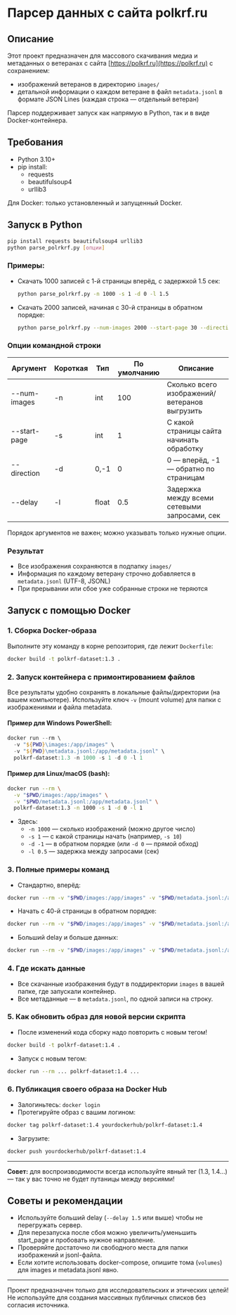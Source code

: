 # Парсер данных с сайта polkrf.ru

## Описание

Этот проект предназначен для массового скачивания медиа и метаданных о ветеранах с сайта [https://polkrf.ru](https://polkrf.ru) с сохранением:
- изображений ветеранов в директорию `images/`
- детальной информации о каждом ветеране в файл `metadata.jsonl` в формате JSON Lines (каждая строка — отдельный ветеран)

Парсер поддерживает запуск как напрямую в Python, так и в виде Docker-контейнера.

## Требования
- Python 3.10+
- pip install:
  - requests
  - beautifulsoup4
  - urllib3

Для Docker: только установленный и запущенный Docker.

## Запуск в Python

```bash
pip install requests beautifulsoup4 urllib3
python parse_polrkrf.py [опции]
```

### Примеры:

- Скачать 1000 записей с 1-й страницы вперёд, с задержкой 1.5 сек:
  ```bash
  python parse_polrkrf.py -n 1000 -s 1 -d 0 -l 1.5
  ```
- Скачать 2000 записей, начиная с 30-й страницы в обратном порядке:
  ```bash
  python parse_polrkrf.py --num-images 2000 --start-page 30 --direction -1 --delay 1
  ```

### Опции командной строки

| Аргумент         | Короткая | Тип    | По умолчанию | Описание                                      |
|------------------|----------|--------|--------------|-----------------------------------------------|
| --num-images     |   -n     | int    |    100       | Сколько всего изображений/ветеранов выгрузить  |
| --start-page     |   -s     | int    |      1       | С какой страницы сайта начинать обработку      |
| --direction      |   -d     | 0,-1   |      0       | 0 — вперёд, -1 — обратно по страницам          |
| --delay          |   -l     | float  |    0.5       | Задержка между всеми сетевыми запросами, сек   |

Порядок аргументов не важен; можно указывать только нужные опции.

### Результат
- Все изображения сохраняются в подпапку `images/`
- Информация по каждому ветерану строчно добавляется в `metadata.jsonl` (UTF-8, JSONL)
- При прерывании или сбое уже собранные строки не теряются

## Запуск с помощью Docker

### 1. Сборка Docker-образа
Выполните эту команду в корне репозитория, где лежит `Dockerfile`:

```bash
docker build -t polkrf-dataset:1.3 .
```

### 2. Запуск контейнера с примонтированием файлов

Все результаты удобно сохранять в локальные файлы/директории (на вашем компьютере). Используйте ключ `-v` (mount volume) для папки с изображениями и файла metadata.

#### Пример для Windows PowerShell:
```powershell
docker run --rm \
  -v "${PWD}\images:/app/images" \
  -v "${PWD}\metadata.jsonl:/app/metadata.jsonl" \
  polkrf-dataset:1.3 -n 1000 -s 1 -d 0 -l 1
```

#### Пример для Linux/macOS (bash):
```bash
docker run --rm \
  -v "$PWD/images:/app/images" \
  -v "$PWD/metadata.jsonl:/app/metadata.jsonl" \
  polkrf-dataset:1.3 -n 1000 -s 1 -d 0 -l 1
```

- Здесь:
  - `-n 1000` — сколько изображений (можно другое число)
  - `-s 1` — с какой страницы начать (например, `-s 10`)
  - `-d -1` — в обратном порядке (или `-d 0` — прямой обход)
  - `-l 0.5` — задержка между запросами (сек)

### 3. Полные примеры команд

- Стандартно, вперёд:
```bash
docker run --rm -v "$PWD/images:/app/images" -v "$PWD/metadata.jsonl:/app/metadata.jsonl" polkrf-dataset:1.3 -n 500
```
- Начать с 40-й страницы в обратном порядке:
```bash
docker run --rm -v "$PWD/images:/app/images" -v "$PWD/metadata.jsonl:/app/metadata.jsonl" polkrf-dataset:1.3 -n 200 -s 40 -d -1 -l 1.2
```
- Больший delay и больше данных:
```bash
docker run --rm -v "$PWD/images:/app/images" -v "$PWD/metadata.jsonl:/app/metadata.jsonl" polkrf-dataset:1.3 -n 2000 -l 2
```

### 4. Где искать данные
- Все скачанные изображения будут в поддиректории `images` в вашей папке, где запускали контейнер.
- Все метаданные — в `metadata.jsonl`, по одной записи на строку.

### 5. Как обновить образ для новой версии скрипта
- После изменений кода сборку надо повторить с новым тегом!
```bash
docker build -t polkrf-dataset:1.4 .
```
- Запуск с новым тегом:
```bash
docker run --rm ... polkrf-dataset:1.4 ...
```

### 6. Публикация своего образа на Docker Hub
- Залогиньтесь: `docker login`
- Протегируйте образ с вашим логином:
```bash
docker tag polkrf-dataset:1.4 yourdockerhub/polkrf-dataset:1.4
```
- Загрузите:
```bash
docker push yourdockerhub/polkrf-dataset:1.4
```

---

**Совет:** для воспроизводимости всегда используйте явный тег (1.3, 1.4...) — так у вас точно не будет путаницы между версиями!

## Советы и рекомендации
- Используйте больший delay (`--delay 1.5` или выше) чтобы не перегружать сервер.
- Для перезапуска после сбоя можно увеличить/уменьшить start_page и пробовать нужное направление.
- Проверяйте достаточно ли свободного места для папки изображений и jsonl-файла.
- Если хотите использовать docker-compose, опишите тома (`volumes`) для images и metadata.jsonl явно.

---
Проект предназначен только для исследовательских и этических целей! Не используйте для создания массивных публичных списков без согласия источника.
